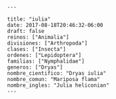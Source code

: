 
      ---

      title: "iulia"
      date: 2017-08-18T20:46:32-06:00
      draft: false
      reinos: ["Animalia"]
      divisiones: ["Arthropoda"]
      clases: ["Insecta"]
      ordenes: ["Lepidoptera"]
      familias: ["Nymphalidae"]
      generos: ["Dryas"]
      nombre_cientifico: "Dryas iulia"
      nombre_comun: "Mariposa flama"
      nombre_ingles: "Julia heliconian"
      ---

      